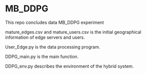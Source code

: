 # MB_DDPG
This repo concludes data MB_DDPG experiment

mature_edges.csv and mature_users.csv is the initial geographical information of edge servers and users.

User_Edge.py is the data processing program.

DDPG_main.py is the main function.

DDPG_env.py describes the environment of the hybrid system.
